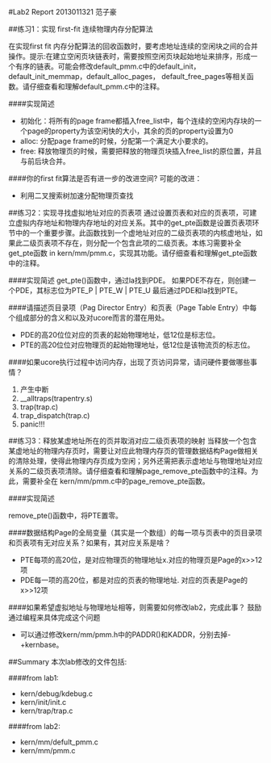 #Lab2 Report
2013011321 范子豪

##练习1：实现 first-fit 连续物理内存分配算法

在实现first fit 内存分配算法的回收函数时，要考虑地址连续的空闲块之间的合并操作。提示:在建立空闲页块链表时，需要按照空闲页块起始地址来排序，形成一个有序的链表。可能会修改default_pmm.c中的default_init，default_init_memmap，default_alloc_pages， default_free_pages等相关函数。请仔细查看和理解default_pmm.c中的注释。

####实现简述
- 初始化：将所有的page frame都插入free_list中，每个连续的空闲内存块的一个page的property为该空闲快的大小，其余的页的property设置为0
- alloc: 分配page frame的时候，分配第一个满足大小要求的。
- free: 释放物理页的时候，需要把释放的物理页块插入free_list的原位置，并且与前后块合并。

####你的first fit算法是否有进一步的改进空间?
可能的改进：
- 利用二叉搜索树加速分配物理页查找

##练习2：实现寻找虚拟地址对应的页表项
通过设置页表和对应的页表项，可建立虚拟内存地址和物理内存地址的对应关系。其中的get_pte函数是设置页表项环节中的一个重要步骤。此函数找到一个虚地址对应的二级页表项的内核虚地址，如果此二级页表项不存在，则分配一个包含此项的二级页表。本练习需要补全get_pte函数 in kern/mm/pmm.c，实现其功能。请仔细查看和理解get_pte函数中的注释。

####实现简述
get_pte()函数中，通过la找到PDE。
如果PDE不存在，则创建一个PDE，其标志位为PTE_P | PTE_W | PTE_U
最后通过PDE和la找到PTE。


####请描述页目录项（Pag Director Entry）和页表（Page Table Entry）中每个组成部分的含义和以及对ucore而言的潜在用处。

- PDE的高20位位对应的页表的起始物理地址，低12位是标志位。
- PTE的高20位位对应物理页的起始物理地址，低12位是该物流页的标志位。

####如果ucore执行过程中访问内存，出现了页访问异常，请问硬件要做哪些事情？

1. 产生中断
2. __alltraps(trapentry.s)
3. trap(trap.c)
4. trap_dispatch(trap.c)
5. panic!!!

##练习3：释放某虚地址所在的页并取消对应二级页表项的映射
当释放一个包含某虚地址的物理内存页时，需要让对应此物理内存页的管理数据结构Page做相关的清除处理，使得此物理内存页成为空闲；另外还需把表示虚地址与物理地址对应关系的二级页表项清除。请仔细查看和理解page_remove_pte函数中的注释。为此，需要补全在 kern/mm/pmm.c中的page_remove_pte函数。

####实现简述

remove_pte()函数中，将PTE置零。

####数据结构Page的全局变量（其实是一个数组）的每一项与页表中的页目录项和页表项有无对应关系？如果有，其对应关系是啥？
- PTE每项的高20位，是对应物理页的物理地址x.对应的物理页是Page的x>>12项
- PDE每一项的高20位，都是对应的页表的物理地址. 对应的页表是Page的x>>12项


####如果希望虚拟地址与物理地址相等，则需要如何修改lab2，完成此事？ 鼓励通过编程来具体完成这个问题
- 可以通过修改kern/mm/pmm.h中的PADDR()和KADDR，分别去掉-+kernbase。


##Summary
本次lab修改的文件包括:

####from lab1:
- kern/debug/kdebug.c
- kern/init/init.c
- kern/trap/trap.c

####from lab2:
- kern/mm/defult_pmm.c
- kern/mm/pmm.c
